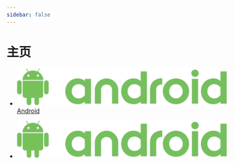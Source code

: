 ```yaml
---
sidebar: false
---
```


# 主页

- ![Android](./Android/img/logo.svg) [Android](/Android/)

- ![JS](./Android/img/logo.svg)
